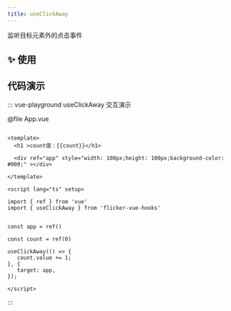 ```yaml
---
title: useClickAway
---
```


监听目标元素外的点击事件


## ✨ 使用

## 代码演示
::: vue-playground useClickAway 交互演示

@file App.vue

```vue

<template>
  <h1 >count值：{{count}}</h1>

  <div ref="app" style="width: 100px;height: 100px;background-color: #000;" ></div>

</template>

<script lang="ts" setup>

import { ref } from 'vue'
import { useClickAway } from 'flicker-vue-hooks'


const app = ref()

const count = ref(0)

useClickAway(() => {
   count.value += 1;
}, {
   target: app,
});

</script>

```

<!-- @include: ../../common/import.md -->


:::